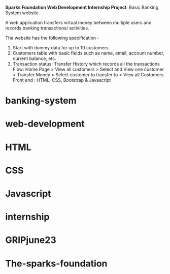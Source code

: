 **Sparks Foundation Web Development Internship Project**: Basic Banking System website.

A web application transfers virtual money between multiple users and records banking transactions/ activities.

The website has the following specification -
1. Start with dummy data for up to 10 customers.
2. Customers table with basic fields such as name, email, account number, current balance, etc.
3. Transaction status: Transfer History which records all the transactions
Flow: Home Page > View all customers > Select and View one customer > Transfer Money > Select customer to transfer to > View all Customers.
Front end :
 HTML, CSS, Bootstrap & Javascript

# banking-system
# web-development
# HTML
# CSS
# Javascript
# internship
# GRIPjune23
# The-sparks-foundation
